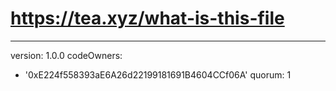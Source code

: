 # https://tea.xyz/what-is-this-file
---
version: 1.0.0
codeOwners:
  - '0xE224f558393aE6A26d22199181691B4604CCf06A'
  quorum: 1
